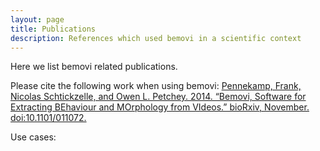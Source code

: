 ```yaml
---
layout: page
title: Publications
description: References which used bemovi in a scientific context
---
```


Here we list bemovi related publications.

Please cite the following work when using bemovi:
[Pennekamp, Frank, Nicolas Schtickzelle, and Owen L. Petchey. 2014. 
“Bemovi, Software for Extracting BEhaviour and MOrphology from VIdeos.” 
bioRxiv, November. doi:10.1101/011072.](http://biorxiv.org/content/early/2014/11/07/011072)

Use cases:

